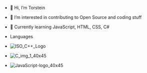 - 👋 Hi, I’m Torstein
- 👀 I’m interested in contributing to Open Source and coding stuff
-  🌱 Currently learning JavaScript, HTML, CSS, C#

-  Languages
-  ![ISO_C++_Logo](https://github.com/Trind20/Trind20/assets/141224356/cbf56189-e4c7-4536-9870-435cc429c75d)
-  ![C_img_1_40x45](https://github.com/Trind20/Trind20/assets/141224356/535c4f0f-f037-46ce-8d97-919f800cc1a8)
-  ![JavaScript-logo_40x45](https://github.com/Trind20/Trind20/assets/141224356/24ad8121-c40b-4d78-be22-e57ed38dcbfd)



<!---
Trind20/Trind20 is a ✨ special ✨ repository because its `README.md` (this file) appears on your GitHub profile.
You can click the Preview link to take a look at your changes.
--->
